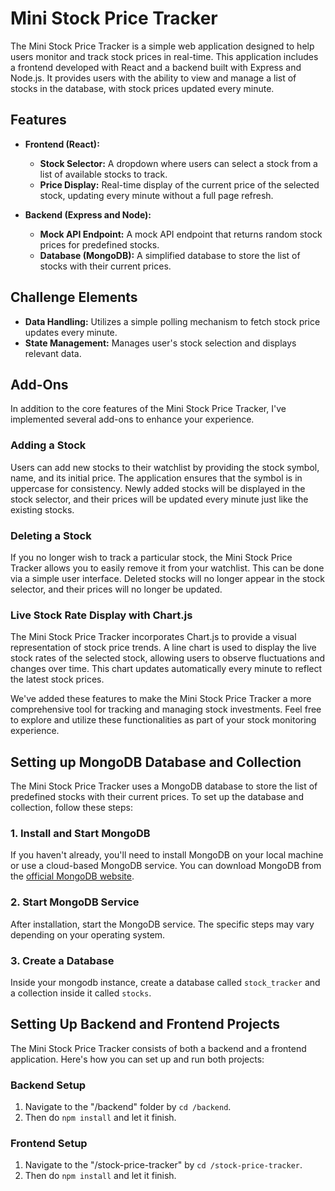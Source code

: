 # Mini Stock Price Tracker

The Mini Stock Price Tracker is a simple web application designed to help users monitor and track stock prices in real-time. This application includes a frontend developed with React and a backend built with Express and Node.js. It provides users with the ability to view and manage a list of stocks in the database, with stock prices updated every minute.

## Features

- **Frontend (React):**
  - **Stock Selector:** A dropdown where users can select a stock from a list of available stocks to track.
  - **Price Display:** Real-time display of the current price of the selected stock, updating every minute without a full page refresh.

- **Backend (Express and Node):**
  - **Mock API Endpoint:** A mock API endpoint that returns random stock prices for predefined stocks.
  - **Database (MongoDB):** A simplified database to store the list of stocks with their current prices.

## Challenge Elements

- **Data Handling:** Utilizes a simple polling mechanism to fetch stock price updates every minute.
- **State Management:** Manages user's stock selection and displays relevant data.

## Add-Ons

In addition to the core features of the Mini Stock Price Tracker, I've implemented several add-ons to enhance your experience.

### Adding a Stock

Users can add new stocks to their watchlist by providing the stock symbol, name, and its initial price. The application ensures that the symbol is in uppercase for consistency. Newly added stocks will be displayed in the stock selector, and their prices will be updated every minute just like the existing stocks.

### Deleting a Stock

If you no longer wish to track a particular stock, the Mini Stock Price Tracker allows you to easily remove it from your watchlist. This can be done via a simple user interface. Deleted stocks will no longer appear in the stock selector, and their prices will no longer be updated.

### Live Stock Rate Display with Chart.js

The Mini Stock Price Tracker incorporates Chart.js to provide a visual representation of stock price trends. A line chart is used to display the live stock rates of the selected stock, allowing users to observe fluctuations and changes over time. This chart updates automatically every minute to reflect the latest stock prices.

We've added these features to make the Mini Stock Price Tracker a more comprehensive tool for tracking and managing stock investments. Feel free to explore and utilize these functionalities as part of your stock monitoring experience.

## Setting up MongoDB Database and Collection

The Mini Stock Price Tracker uses a MongoDB database to store the list of predefined stocks with their current prices. To set up the database and collection, follow these steps:

### 1. Install and Start MongoDB

If you haven't already, you'll need to install MongoDB on your local machine or use a cloud-based MongoDB service. You can download MongoDB from the [official MongoDB website](https://www.mongodb.com/try/download/community).

### 2. Start MongoDB Service

After installation, start the MongoDB service. The specific steps may vary depending on your operating system.

### 3. Create a Database

Inside your mongodb instance, create a database called `stock_tracker` and a collection inside it called `stocks`.

## Setting Up Backend and Frontend Projects

The Mini Stock Price Tracker consists of both a backend and a frontend application. Here's how you can set up and run both projects:

### Backend Setup

1. Navigate to the "/backend" folder by `cd /backend`.
2. Then do `npm install` and let it finish.

### Frontend Setup
1. Navigate to the "/stock-price-tracker" by `cd /stock-price-tracker`.
2. Then do `npm install` and let it finish.

